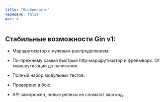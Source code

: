 ```yaml
---
title: "Особенности"
черновик: false
вес: 4
---
```


## Стабильные возможности Gin v1:

- Маршрутизатор с нулевым распределением.

- По-прежнему самый быстрый http-маршрутизатор и фреймворк. От маршрутизации до написания.

- Полный набор модульных тестов.

- Проверено в бою.

- API заморожен, новые релизы не сломают ваш код.
